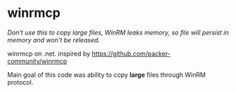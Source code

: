 # winrmcp

_Don't use this to copy large files, WinRM leaks memory, so file will persist in memory and won't be released._

winrmcp on .net. inspired by https://github.com/packer-community/winrmcp

Main goal of this code was ability to copy **large** files through WinRM protocol.
